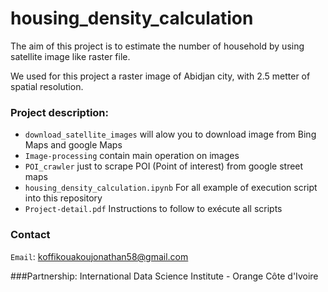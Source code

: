 # housing_density_calculation
The aim of this project is to estimate the number of household by using satellite image like raster file.

We used for this project a raster image of Abidjan city, with 2.5 metter of spatial resolution.

### Project description:

* `download_satellite_images` will alow you to download image from Bing Maps and google Maps
* `Image-processing` contain main operation on images 
* `POI_crawler` just to scrape POI (Point of interest) from google street maps 
* `housing_density_calculation.ipynb` For all example of execution script into this repository
* `Project-detail.pdf` Instructions to follow to exécute all scripts

### Contact
`Email`: koffikouakoujonathan58@gmail.com

###Partnership:
International Data Science Institute - Orange Côte d'Ivoire 


